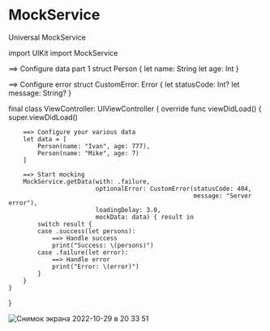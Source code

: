 # MockService
Universal MockService

import UIKit
import MockService

==> Configure data part 1
struct Person {
    let name: String
    let age: Int
}

==> Configure error
struct CustomError: Error {
    let statusCode: Int?
    let message: String?
}

final class ViewController: UIViewController {
    override func viewDidLoad() {
        super.viewDidLoad()
        
        ==> Configure your various data
        let data = [
            Person(name: "Ivan", age: 777),
            Person(name: "Mike", age: 7)
        ]
        
        ==> Start mocking
        MockService.getData(with: .failure,
                            optionalError: CustomError(statusCode: 404,
                                                       message: "Server error"),
                            loadingDelay: 3.0,
                            mockData: data) { result in
            switch result {
            case .success(let persons):
                ==> Handle success
                print("Success: \(persons)")
            case .failure(let error):
                ==> Handle error
                print("Error: \(error)")
            }
        }
    }
}

![Снимок экрана 2022-10-29 в 20 33 51](https://user-images.githubusercontent.com/88098218/198845364-746f3d32-847d-4555-8bea-4b5072a7694a.png)
